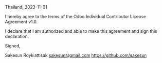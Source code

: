 Thailand, 2023-11-01

I hereby agree to the terms of the Odoo Individual Contributor License Agreement v1.0.

I declare that I am authorized and able to make this agreement and sign this declaration.

Signed,

Sakesun Roykiattisak sakesun@gmail.com https://github.com/sakesun

